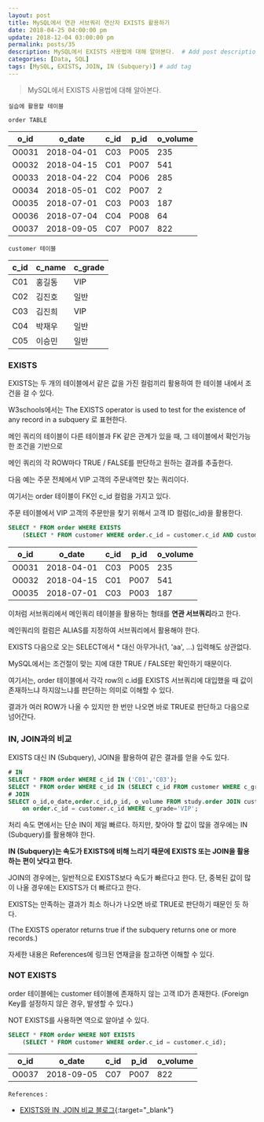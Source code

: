 ```yaml
---
layout: post
title: MySQL에서 연관 서브쿼리 연산자 EXISTS 활용하기 
date: 2018-04-25 04:00:00 pm
update: 2018-12-04 03:00:00 pm
permalink: posts/35
description: MySQL에서 EXISTS 사용법에 대해 알아본다.  # Add post description (optional)
categories: [Data, SQL]
tags: [MySQL, EXISTS, JOIN, IN (Subquery)] # add tag
---
```


> MySQL에서 EXISTS 사용법에 대해 알아본다.

`실습에 활용할 테이블`

`order TABLE`

| o_id  | o_date     | c_id | p_id | o_volume |
|-------|------------|------|------|----------|
| O0031 | 2018-04-01 | C03  | P005 |      235 |
| O0032 | 2018-04-15 | C01  | P007 |      541 |
| O0033 | 2018-04-22 | C04  | P006 |      285 |
| O0034 | 2018-05-01 | C02  | P007 |        2 |
| O0035 | 2018-07-01 | C03  | P003 |      187 |
| O0036 | 2018-07-04 | C04  | P008 |       64 |
| O0037 | 2018-09-05 | C07  | P007 |      822 |

`customer 테이블`

| c_id | c_name    | c_grade |
|------|-----------|---------|
| C01  | 홍길동    | VIP     |
| C02  | 김진호    | 일반    |
| C03  | 김진희    | VIP     |
| C04  | 박재우    | 일반    |
| C05  | 이승민    | 일반    |

### EXISTS

EXISTS는 두 개의 테이블에서 같은 값을 가진 컬럼끼리 활용하여 한 테이블 내에서 조건을 걸 수 있다.

W3schools에서는 The EXISTS operator is used to test for the existence of any record in a subquery 로 표현한다.

메인 쿼리의 테이블이 다른 테이블과 FK 같은 관계가 있을 때, 그 테이블에서 확인가능한 조건을 기반으로 

메인 쿼리의 각 ROW마다 TRUE / FALSE를 판단하고 원하는 결과를 추출한다. 

다음 예는 주문 전체에서 VIP 고객의 주문내역만 찾는 쿼리이다.

여기서는 order 테이블이 FK인 c_id 컬럼을 가지고 있다. 

주문 테이블에서 VIP 고객의 주문만을 찾기 위해서 고객 ID 컬럼(c_id)을 활용한다.

``` sql
SELECT * FROM order WHERE EXISTS 
    (SELECT * FROM customer WHERE order.c_id = customer.c_id AND customer.c_grade='VIP');
```

| o_id  | o_date     | c_id | p_id | o_volume |
|-------|------------|------|------|----------|
| O0031 | 2018-04-01 | C03  | P005 |      235 |
| O0032 | 2018-04-15 | C01  | P007 |      541 |
| O0035 | 2018-07-01 | C03  | P003 |      187 |

이처럼 서브쿼리에서 메인쿼리 테이블을 활용하는 형태를 **연관 서브쿼리**라고 한다.

메인쿼리의 컬럼은 ALIAS를 지정하여 서브쿼리에서 활용해야 한다.

EXISTS 다음으로 오는 SELECT에서 * 대신 아무거나(1, 'aa', ...) 입력해도 상관없다. 

MySQL에서는 조건절이 맞는 지에 대한 TRUE / FALSE만 확인하기 때문이다.

여기서는, order 테이블에서 각각 row의 c.id를 EXISTS 서브쿼리에 대입했을 때 값이 존재하느냐 하지않느냐를 판단하는 의미로 이해할 수 있다.

결과가 여러 ROW가 나올 수 있지만 한 번만 나오면 바로 TRUE로 판단하고 다음으로 넘어간다.

### IN, JOIN과의 비교

EXISTS 대신 IN (Subquery), JOIN을 활용하여 같은 결과를 얻을 수도 있다.

``` sql
# IN
SELECT * FROM order WHERE c_id IN ('C01','C03');
SELECT * FROM order WHERE c_id IN (SELECT c_id FROM customer WHERE c_grade='VIP');
# JOIN
SELECT o_id,o_date,order.c_id,p_id, o_volume FROM study.order JOIN customer 
    on order.c_id = customer.c_id WHERE c_grade='VIP';
```

처리 속도 면에서는 단순 IN이 제일 빠르다. 하지만, 찾아야 할 값이 많을 경우에는 IN (Subquery)를 활용해야 한다. 

**IN (Subquery)는 속도가 EXISTS에 비해 느리기 때문에 EXISTS 또는 JOIN을 활용하는 편이 낫다고 한다.**

JOIN의 경우에는, 일반적으로 EXISTS보다 속도가 빠르다고 한다. 단, 중복된 값이 많이 나올 경우에는 EXISTS가 더 빠르다고 한다.

EXISTS는 만족하는 결과가 최소 하나가 나오면 바로 TRUE로 판단하기 때문인 듯 하다.

(The EXISTS operator returns true if the subquery returns one or more records.)

자세한 내용은 References에 링크된 연재글을 참고하면 이해할 수 있다.

### NOT EXISTS

order 테이블에는 customer 테이블에 존재하지 않는 고객 ID가 존재한다. (Foreign Key를 설정하지 않은 경우, 발생할 수 있다.)

NOT EXISTS를 사용하면 역으로 알아낼 수 있다.

``` sql
SELECT * FROM order WHERE NOT EXISTS 
    (SELECT * FROM customer WHERE order.c_id = customer.c_id);
```

| o_id  | o_date     | c_id | p_id | o_volume |
|-------|------------|------|------|----------|
| O0037 | 2018-09-05 | C07  | P007 |      822 |

`References` : 

* [EXISTS와 IN, JOIN 비교 블로그](http://mysqlguru.github.io/mysql/2014/05/22/avoid-mysql-in.html){:target="_blank"}
